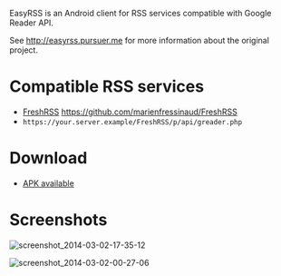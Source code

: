 EasyRSS is an Android client for RSS services compatible with Google Reader API.

See http://easyrss.pursuer.me for more information about the original project.

# Compatible RSS services
* [FreshRSS](http://freshrss.org/) https://github.com/marienfressinaud/FreshRSS
 * `https://your.server.example/FreshRSS/p/api/greader.php`

# Download
* [APK available](https://github.com/Alkarex/EasyRSS/tree/master/Release)

# Screenshots

![screenshot_2014-03-02-17-35-12](https://f.cloud.github.com/assets/1008324/2304613/dd61e240-a22a-11e3-87f3-518f3a8aabca.png)

![screenshot_2014-03-02-00-27-06](https://f.cloud.github.com/assets/1008324/2303004/6701c156-a199-11e3-95b4-dd1db8b17d82.png)
